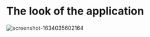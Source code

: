 # The look of the application

![screenshot-1634035602164](https://user-images.githubusercontent.com/66387359/136943190-e9aa44af-cb9c-498c-affb-e2d732b75e55.png)

